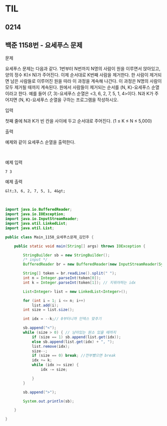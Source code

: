 # TIL

## 0214

## 백준 1158번 - 요세푸스 문제<br>

문제 <br>

요세푸스 문제는 다음과 같다.
1번부터 N번까지 N명의 사람이 원을 이루면서 앉아있고, 양의 정수 K(≤ N)가 주어진다. 이제 순서대로 K번째 사람을 제거한다. 한 사람이 제거되면 남은 사람들로 이루어진 원을 따라 이 과정을 계속해 나간다. 이 과정은 N명의 사람이 모두 제거될 때까지 계속된다. 원에서 사람들이 제거되는 순서를 (N, K)-요세푸스 순열이라고 한다. 예를 들어 (7, 3)-요세푸스 순열은 <3, 6, 2, 7, 5, 1, 4>이다.
N과 K가 주어지면 (N, K)-요세푸스 순열을 구하는 프로그램을 작성하시오.

입력

첫째 줄에 N과 K가 빈 칸을 사이에 두고 순서대로 주어진다. (1 ≤ K ≤ N ≤ 5,000)

출력

예제와 같이 요세푸스 순열을 출력한다.

<br>

예제 입력
```
7 3
```
예제 출력
```
&lt;3, 6, 2, 7, 5, 1, 4&gt;
```
<br>





```java
import java.io.BufferedReader;
import java.io.IOException;
import java.io.InputStreamReader;
import java.util.LinkedList;
import java.util.List;

public class Main_1158_요세푸스문제_김민주 {

	public static void main(String[] args) throws IOException {

		StringBuilder sb = new StringBuilder();
		/* input */
		BufferedReader br = new BufferedReader(new InputStreamReader(System.in));

		String[] token = br.readLine().split(" ");
		int n = Integer.parseInt(token[0]);
		int k = Integer.parseInt(token[1]); // 지워야하는 idx

		List<Integer> list = new LinkedList<Integer>();

		for (int i = 1; i <= n; i++)
			list.add(i);
		int size = list.size();

		int idx = --k;// 0부터니까 인덱스 맞추기

		sb.append("<");
		while (size > 0) { // 남아있는 원소 있을 때까지
			if (size == 1) sb.append(list.get(idx));
			else sb.append(list.get(idx) + ", ");
			list.remove(idx);
			size--;
			if (size == 0) break; //전부뺐으면 break
			idx += k;
			while (idx >= size) {
				idx -= size;

			}
		}

		sb.append(">");

		System.out.println(sb);

	}

}

```
